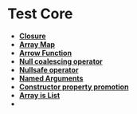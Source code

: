 # Test Core 

- **[Closure](https://www.php.net/manual/en/class.closure.php)**
- **[Array Map](https://www.php.net/manual/en/function.array-map.php)**
- **[Arrow Function](https://www.php.net/manual/en/functions.arrow.php)**
- **[Null coalescing operator](https://wiki.php.net/rfc/isset_ternary)**
- **[Nullsafe operator](https://wiki.php.net/rfc/nullsafe_operator)**
- **[Named Arguments](https://www.php.net/releases/8.0/en.php#named-arguments)**
- **[Constructor property promotion](https://wiki.php.net/rfc/constructor_promotion)**
- **[Array is List](https://www.php.net/manual/en/function.array-is-list.php)**
- **[]()**
